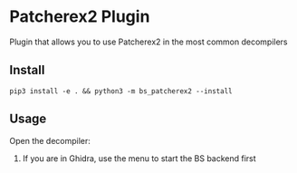 # Patcherex2 Plugin
Plugin that allows you to use Patcherex2 in the most common decompilers

## Install 
```
pip3 install -e . && python3 -m bs_patcherex2 --install 
```

## Usage 
Open the decompiler:
1. If you are in Ghidra, use the menu to start the BS backend first